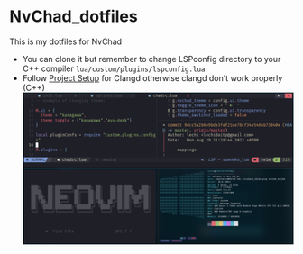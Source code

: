 # NvChad_dotfiles
This is my dotfiles for NvChad
- You can clone it but remember to change LSPconfig directory to your C++ compiler
``lua/custom/plugins/lspconfig.lua``
- Follow [Project Setup](https://clangd.llvm.org/installation) for Clangd otherwise clangd don't work properly (C++)
![Preview Image](/preview.png)
